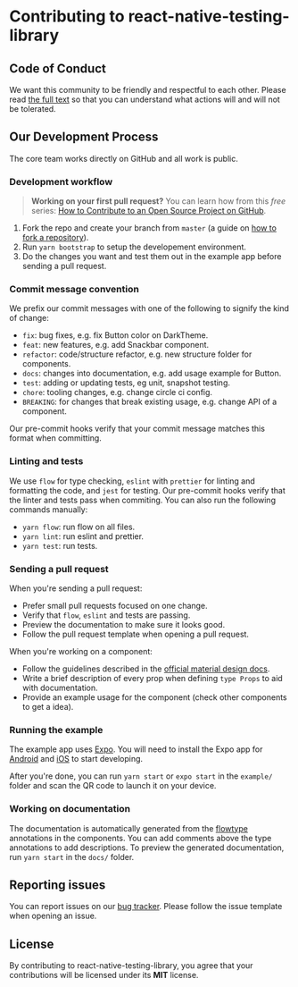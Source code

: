 # Contributing to react-native-testing-library

## Code of Conduct

We want this community to be friendly and respectful to each other. Please read [the full text](/CODE_OF_CONDUCT.md) so that you can understand what actions will and will not be tolerated.

## Our Development Process

The core team works directly on GitHub and all work is public.

### Development workflow

> **Working on your first pull request?** You can learn how from this *free* series: [How to Contribute to an Open Source Project on GitHub](https://egghead.io/series/how-to-contribute-to-an-open-source-project-on-github).

1. Fork the repo and create your branch from `master` (a guide on [how to fork a repository](https://help.github.com/articles/fork-a-repo/)).
2. Run `yarn bootstrap` to setup the developement environment.
3. Do the changes you want and test them out in the example app before sending a pull request.

### Commit message convention

We prefix our commit messages with one of the following to signify the kind of change:

* `fix`: bug fixes, e.g. fix Button color on DarkTheme.
* `feat`: new features, e.g. add Snackbar component.
* `refactor`: code/structure refactor, e.g. new structure folder for components.
* `docs`: changes into documentation, e.g. add usage example for Button.
* `test`: adding or updating tests, eg unit, snapshot testing.
* `chore`: tooling changes, e.g. change circle ci config.
* `BREAKING`: for changes that break existing usage, e.g. change API of a component.

Our pre-commit hooks verify that your commit message matches this format when committing.

### Linting and tests

We use `flow` for type checking, `eslint` with `prettier` for linting and formatting the code, and `jest` for testing. Our pre-commit hooks verify that the linter and tests pass when commiting. You can also run the following commands manually:

* `yarn flow`: run flow on all files.
* `yarn lint`: run eslint and prettier.
* `yarn test`: run tests.

### Sending a pull request

When you're sending a pull request:

* Prefer small pull requests focused on one change.
* Verify that `flow`, `eslint` and tests are passing.
* Preview the documentation to make sure it looks good.
* Follow the pull request template when opening a pull request.

When you're working on a component:

* Follow the guidelines described in the [official material design docs](https://material.io/guidelines/).
* Write a brief description of every prop when defining `type Props` to aid with documentation.
* Provide an example usage for the component (check other components to get a idea).

### Running the example

The example app uses [Expo](https://expo.io/). You will need to install the Expo app for [Android](https://play.google.com/store/apps/details?id=host.exp.exponent) and [iOS](https://itunes.apple.com/app/apple-store/id982107779) to start developing.

After you're done, you can run `yarn start` or `expo start` in the `example/` folder and scan the QR code to launch it on your device.

### Working on documentation

The documentation is automatically generated from the [flowtype](https://flowtype.org) annotations in the components. You can add comments above the type annotations to add descriptions. To preview the generated documentation, run `yarn start` in the `docs/` folder.

## Reporting issues

You can report issues on our [bug tracker](https://github.com/callstack/react-native-testing-library/issues). Please follow the issue template when opening an issue.

## License

By contributing to react-native-testing-library, you agree that your contributions will be licensed under its **MIT** license.

